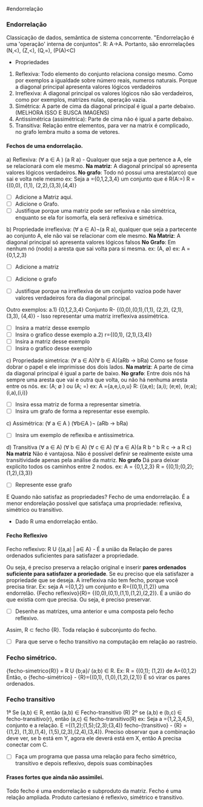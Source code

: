 #endorrelação
### Endorrelação 
Classicação de dados, semântica de sistema concorrente. "Endorrelação é uma 'operação' interna de conjuntos". R: A->A. Portanto, são enrorrelações (N,<), (Z,<), (Q,=), (P(A)<C) 
* Propriedades
1. Reflexiva: Todo elemento do conjunto relaciona consigo mesmo. Como por exemplos a igualdade sobre número reais, numeros naturais. Porque a diagonal principal apresenta valores lógicos verdadeiros
2. Irreflexiva: A diagonal principal os valores lógicos não são verdadeiros, como por exemplos, matrizes nulas, operação vazia. 
3. Simétrica: A parte de cima da diagonal principal é igual a parte debaixo. (MELHORA ISSO E BUSCA IMAGENS) 
4. Antissimétrica (assimétrica): Parte de cima não é igual a parte debaixo. 
5. Transitiva: Relação entre elementos, para ver na matrix é complicado, no grafo lembra muito a soma de vetores.

#### Fechos de uma endorrelação. 
a) Reflexiva: ($\forall$ a $\in$ A ) (a R a) - Qualquer que seja a que pertence a A, ele se relacionará com ele mesmo. 
**Na matriz**: A diagonal principal só apresenta valores lógicos verdadeiros. 
**No grafo**: Todo nó possui uma aresta(arco) que sai e volta nele mesmo
ex: Seja a ={0,1,2,3,4} um conjunto que é R(A:=)
R = {(0,0), (1,1), (2,2),(3,3),(4,4)}

- [ ] Adicione a Matriz aqui. 
- [ ] Adicione o Grafo. 
- [ ] Justifique porque uma matriz pode ser reflexiva e não simétrica, enquanto se ela for isomorfa, ela será reflexiva e simétrica. 

b) Propriedade irreflexiva: ($\forall$ a $\in$ A)¬(a R a), qualquer que seja a partecente ao conjunto A, ele não vai se relacionar com ele mesmo. 
**Na Matriz**: A diagonal principal só apresenta valores lógicos falsos
**No Grafo**: Em nenhum nó (nodo) a aresta que sai volta para si mesma. 
ex: (A, $\emptyset$)
ex: A ={0,1,2,3}

- [ ] Adicione a matriz
- [ ] Adicione o grafo 

- [ ] Justifique porque na irreflexíva de um conjunto vazioa pode haver valores verdadeiros fora da diagonal principal. 

Outro exemplos: 
a.1) {0,1,2,3,4} Conjunto
 R- {(0,0),(0,1),(1,1), (2,2), (2,1), (3,3), (4,4)} - Isso representar uma matriz irreflexiva assimétrica. 
 - [ ] Insira a matriz desse exemplo
- [ ] Insira o grafico desse exemplo
a.2) r={(0,1), (2,1),(3,4)}
- [ ] Insira a matriz desse exemplo
- [ ] Insira o grafico desse exemplo

c) Propriedade simetrica: ($\forall$ a $\in$ A)($\forall$ b $\in$ A)(aRb -> bRa)
Como se fosse dobrar o papel e ele imprimisse dos dois lados. 
**Na matriz**: A parte de cima da diagonal principal é igual a parte de baixo. 
**No grafo**: Entre dois nós há sempre uma aresta que vai e outra que volta, ou não há nenhuma aresta entre os nós. 
ex: (A; $\emptyset$ ) ou (A; =)
ex: A ={a,e,i,o,u}
R: {(a,e); (a,i); (e;e), (e;a);(i,a),(i,i)}
- [ ] Insira essa matriz de forma a representar simetria.
- [ ] Insira um grafo de forma a representar esse exemplo. 

c) Assimétrica: ($\forall$ a $\in$ A ) ($\forall$b$\in$A )¬ (aRb -> bRa)
- [ ] Insira um exemplo de reflexiba e antissimetrica. 

d) Transitiva ($\forall$ a $\in$ A) ($\forall$ b $\in$ A) ($\forall$ c $\in$ A) ($\forall$ a $\in$ A)(a R b ^ b R c -> a R c)
**Na matriz** Não é vantajosa. Não é possível definir se realmente existe uma transitividade apenas pela análise da matriz.
**No grafo** Dá para deixar explicito todos os caminhos entre 2 nodos. 
ex: A = {0,1,2,3}
R = {(0,1);(0,2);(1,2),(3,3)}
-[ ] Represente esse grafo

E Quando não satisfaz as propriedades? 
Fecho de uma endorrelação. 
É a menor endorelação possível que satisfaça uma propriedade: reflexiva, simétrico ou transitivo. 

- Dado R uma endorrelação então. 
####  Fecho Reflexivo
Fecho reflexivo: R U {(a,a) | a$\in$ A} - É a união da Relação de pares ordenados suficientes para satisfazer a propriedade.

Ou seja, é preciso preserva a relação original e inserir **pares ordenados suficiente para satisfazer a proriedade**. Se eu preciso que ela satisfazer a propriedade que se deseja. 
A irreflexiva não tem fecho, porque você precisa tirar.
Ex: seja A ={0,1,2} um conjunto e R={(0,1),(1,2)} uma endorrelão. 
{Fecho reflexivo}{R}= {(0,0),(0,1),(1,1),(1,2),(2,2)}. 
É a união do que existia com que precisa. Ou seja, é preciso preservar. 

- [ ] Desenhe as matrizes, uma anterior e uma composta pelo fecho reflexivo. 

Assim, R $\subset$ fecho {R}. Toda relação é subconjunto do fecho. 

-[ ] Para que serve o fecho transitivo na computação em relação ao rastreio. 

### Fecho simétrico. 
 {fecho-simetrico{R}} = R U {b;a}/ (a;b) $\in$ R. 
 Ex: R =  {(0,1); (1,2)} de A={0,1,2}
 Então, o {fecho-simétrico} - {R}={(0,1), (1,0),(1,2),(2,1)} 
É só virar os pares ordenados. 

### Fecho transitivo
1ª Se (a,b) $\in$ R, então (a,b) $\in$ Fecho-transitivo (R)
2º se (a,b) e (b,c) $\in$ fecho-transitivo(r), então (a,c) $\in$ fecho-transitivo(R)
ex: Seja a ={1,2,3,4,5}, conjunto e a relação. E ={(1,2);(1,5);(2,3);(3,4)}
fecho-{transitivo} - {R} = {(1,2), (1,3),(1,4), (1,5),(2,3),(2,4),(3,4)}.
Preciso observar que a combinação deve ver, se b está em Y, agora ele deverá está em X, então A precisa conectar com C. 
 - [ ] Faça um programa que passa uma relação para fecho simétrico, transitivo e depois reflexivo, depois suas combinações




#### Frases fortes que ainda não assimilei. 
Todo fecho é uma endorrelação e subproduto da matriz. 
Fecho é uma relação ampliada. 
Produto cartesiano é reflexivo, simétrico e transitivo. 

